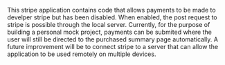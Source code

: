 This stripe application contains code that allows payments to be made to develper stripe but has been disabled. When enabled, the post request to stripe is possible through the local server. Currently, for the purpose of building a personal mock project, payments can be submited where the user will still be directed to the purchased summary page automatically. A future improvement will be to connect stripe to a server that can allow the application to be used remotely on multiple devices. 
